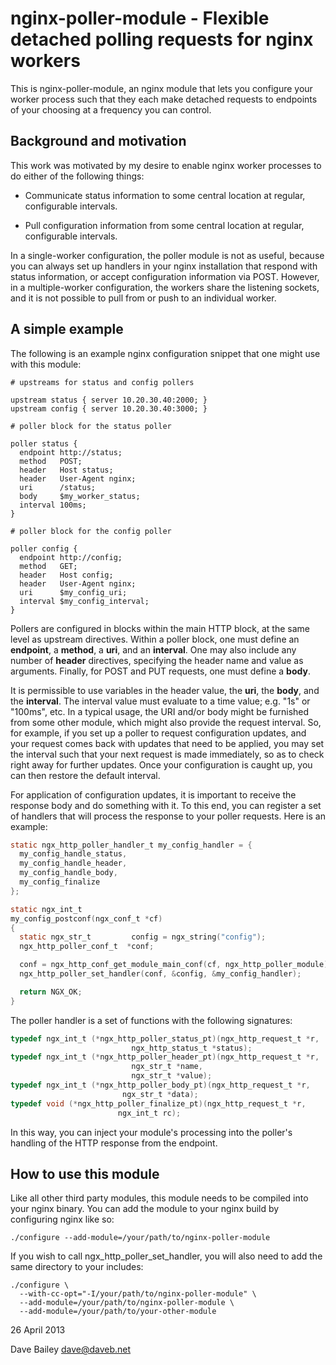 nginx-poller-module - Flexible detached polling requests for nginx workers
==========================================================================

This is nginx-poller-module, an nginx module that lets you configure your
worker process such that they each make detached requests to endpoints of
your choosing at a frequency you can control.

Background and motivation
-------------------------

This work was motivated by my desire to enable nginx worker processes to
do either of the following things:

* Communicate status information to some central location at regular,
  configurable intervals.

* Pull configuration information from some central location at regular,
  configurable intervals.

In a single-worker configuration, the poller module is not as useful,
because you can always set up handlers in your nginx installation that
respond with status information, or accept configuration information
via POST.  However, in a multiple-worker configuration, the workers
share the listening sockets, and it is not possible to pull from or
push to an individual worker.

A simple example
----------------

The following is an example nginx configuration snippet that one might
use with this module:

    # upstreams for status and config pollers

    upstream status { server 10.20.30.40:2000; }
    upstream config { server 10.20.30.40:3000; }

    # poller block for the status poller

    poller status {
      endpoint http://status;
      method   POST;
      header   Host status;
      header   User-Agent nginx;
      uri      /status;
      body     $my_worker_status;
      interval 100ms;
    }

    # poller block for the config poller

    poller config {
      endpoint http://config;
      method   GET;
      header   Host config;
      header   User-Agent nginx;
      uri      $my_config_uri;
      interval $my_config_interval;
    }

Pollers are configured in blocks within the main HTTP block, at the
same level as upstream directives.  Within a poller block, one must
define an **endpoint**, a **method**, a **uri**, and an **interval**.
One may also include any number of **header** directives, specifying
the header name and value as arguments.  Finally, for POST and PUT
requests, one must define a **body**.

It is permissible to use variables in the header value, the **uri**,
the **body**, and the **interval**.  The interval value must evaluate
to a time value; e.g. "1s" or "100ms", etc.  In a typical usage, the
URI and/or body might be furnished from some other module, which might
also provide the request interval.  So, for example, if you set up a
poller to request configuration updates, and your request comes back
with updates that need to be applied, you may set the interval such
that your next request is made immediately, so as to check right away
for further updates.  Once your configuration is caught up, you can
then restore the default interval.

For application of configuration updates, it is important to receive
the response body and do something with it.  To this end, you can
register a set of handlers that will process the response to your
poller requests.  Here is an example:

````c
static ngx_http_poller_handler_t my_config_handler = {
  my_config_handle_status,
  my_config_handle_header,
  my_config_handle_body,
  my_config_finalize
};

static ngx_int_t
my_config_postconf(ngx_conf_t *cf)
{
  static ngx_str_t         config = ngx_string("config");
  ngx_http_poller_conf_t  *conf;

  conf = ngx_http_conf_get_module_main_conf(cf, ngx_http_poller_module);
  ngx_http_poller_set_handler(conf, &config, &my_config_handler);

  return NGX_OK;
}
````

The poller handler is a set of functions with the following signatures:

````c
typedef ngx_int_t (*ngx_http_poller_status_pt)(ngx_http_request_t *r,
					       ngx_http_status_t *status);
typedef ngx_int_t (*ngx_http_poller_header_pt)(ngx_http_request_t *r,
					       ngx_str_t *name,
					       ngx_str_t *value);
typedef ngx_int_t (*ngx_http_poller_body_pt)(ngx_http_request_t *r,
					     ngx_str_t *data);
typedef void (*ngx_http_poller_finalize_pt)(ngx_http_request_t *r,
					    ngx_int_t rc);
````

In this way, you can inject your module's processing into the poller's
handling of the HTTP response from the endpoint.

How to use this module
----------------------

Like all other third party modules, this module needs to be compiled
into your nginx binary.  You can add the module to your nginx build by 
configuring nginx like so:

    ./configure --add-module=/your/path/to/nginx-poller-module

If you wish to call ngx_http_poller_set_handler, you will also need to
add the same directory to your includes:

    ./configure \
      --with-cc-opt="-I/your/path/to/nginx-poller-module" \
      --add-module=/your/path/to/nginx-poller-module \
      --add-module=/your/path/to/your-other-module

26 April 2013

Dave Bailey <dave@daveb.net>

